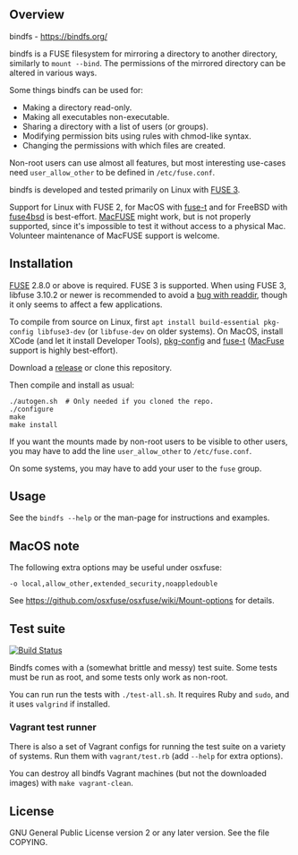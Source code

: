 
## Overview ##

bindfs  -  https://bindfs.org/

bindfs is a FUSE filesystem for mirroring a directory to another
directory, similarly to `mount --bind`. The permissions of the mirrored
directory can be altered in various ways.

Some things bindfs can be used for:
- Making a directory read-only.
- Making all executables non-executable.
- Sharing a directory with a list of users (or groups).
- Modifying permission bits using rules with chmod-like syntax.
- Changing the permissions with which files are created.

Non-root users can use almost all features, but most interesting
use-cases need `user_allow_other` to be defined in `/etc/fuse.conf`.

bindfs is developed and tested primarily on Linux with [FUSE 3](https://github.com/libfuse/libfuse).

Support for Linux with FUSE 2, for MacOS with [fuse-t](https://www.fuse-t.org/) and for FreeBSD with [fuse4bsd](http://www.freshports.org/sysutils/fusefs-kmod/) is best-effort.
[MacFUSE](https://macfuse.github.io/) might work, but is not properly supported, since it's impossible to test it without access to a physical Mac. Volunteer maintenance of MacFUSE support is welcome.

## Installation ##

[FUSE](https://github.com/libfuse/libfuse) 2.8.0 or above is required.
FUSE 3 is supported. When using FUSE 3, libfuse 3.10.2 or newer is
recommended to avoid a [bug with readdir](https://github.com/libfuse/libfuse/issues/583),
though it only seems to affect a few applications.

To compile from source on Linux, first `apt install build-essential pkg-config libfuse3-dev` (or `libfuse-dev` on older systems).
On MacOS, install XCode (and let it install Developer Tools), [pkg-config](https://formulae.brew.sh/formula/pkg-config#default)
and [fuse-t](https://www.fuse-t.org/) ([MacFuse](https://osxfuse.github.io/) support is highly best-effort).

Download a [release](https://bindfs.org/downloads/) or clone this repository.

Then compile and install as usual:

    ./autogen.sh  # Only needed if you cloned the repo.
    ./configure
    make
    make install

If you want the mounts made by non-root users to be visible to other users,
you may have to add the line `user_allow_other` to `/etc/fuse.conf`.

On some systems, you may have to add your user to the `fuse` group.


## Usage ##

See the `bindfs --help` or the man-page for instructions and examples.


## MacOS note ##

The following extra options may be useful under osxfuse:

    -o local,allow_other,extended_security,noappledouble

See https://github.com/osxfuse/osxfuse/wiki/Mount-options for details.


## Test suite ##

[![Build Status](https://github.com/mpartel/bindfs/actions/workflows/tests.yml/badge.svg)](https://github.com/mpartel/bindfs/actions/workflows/tests.yml)


Bindfs comes with a (somewhat brittle and messy) test suite.
Some tests must be run as root, and some tests only work as non-root.

You can run run the tests with `./test-all.sh`.
It requires Ruby and `sudo`, and it uses `valgrind` if installed.

### Vagrant test runner ###

There is also a set of Vagrant configs for running the test suite on a variety
of systems. Run them with `vagrant/test.rb` (add `--help` for extra options).

You can destroy all bindfs Vagrant machines (but not the downloaded images)
with `make vagrant-clean`.


## License ##

GNU General Public License version 2 or any later version.
See the file COPYING.
